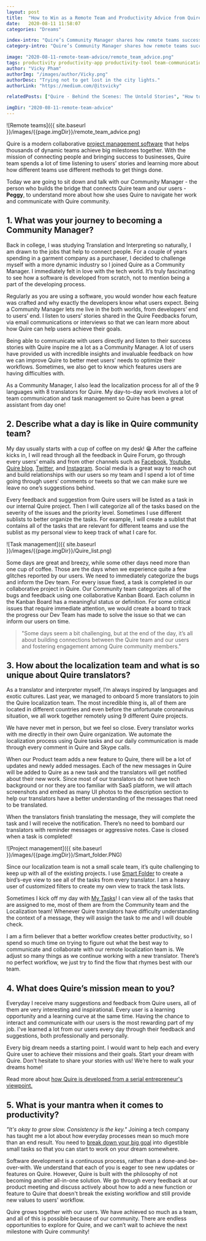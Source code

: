 ```yaml
---
layout: post
title:  "How to Win as a Remote Team and Productivity Advice from Quire Community Manager"
date:   2020-08-11 11:58:07
categories: "Dreams"

index-intro: "Quire’s Community Manager shares how remote teams successfully collaborate and some advice that helps to create a working culture built on trust and flexibility."
category-intro: "Quire’s Community Manager shares how remote teams successfully collaborate and some advice that helps to create a working culture built on trust and flexibility."

image: "2020-08-11-remote-team-advice/remote_team_advice.png"
tags: productivity productivity-app productivity-tool team-communication community-manager community-management team-productivity task-scheduling-software increase-productivity remote-team to-do-list-app working-remotely remote-teams task-management task-management-software project-management-software productivity-tips to-do-list task-list teamwork team-success
author: "Vicky Pham"
authorImg: "/images/author/Vicky.png"
authorDesc: "Trying not to get lost in the city lights."
authorLink: "https://medium.com/@itsvicky"

relatedPosts: ["Quire - Behind the Scenes: The Untold Stories", "How to Take a Break When Working Remotely to Increase Productivity?", "The Art of Being Productive While Staying In",]

imgDir: "2020-08-11-remote-team-advice"
---
```


![Remote teams]({{ site.baseurl }}/images/{{page.imgDir}}/remote_team_advice.png)

Quire is a modern collaborative [project management software](https://quire.io/) that helps thousands of dynamic teams achieve big milestones together. With the mission of connecting people and bringing success to businesses, Quire team spends a lot of time listening to users’ stories and learning more about how different teams use different methods to get things done. 

Today we are going to sit down and talk with our Community Manager - the person who builds the bridge that connects Quire team and our users - **Peggy**, to understand more about how she uses Quire to navigate her work and communicate with Quire community.

## 1. What was your journey to becoming a Community Manager?

Back in college, I was studying Translation and Interpreting so naturally, I am drawn to the jobs that help to connect people. For a couple of years spending in a garment company as a purchaser, I decided to challenge myself with a more dynamic industry so I joined Quire as a Community Manager. I immediately felt in love with the tech world. It’s truly fascinating to see how a software is developed from scratch, not to mention being a part of the developing  process. 

Regularly as you are using a software, you would wonder how each feature was crafted and why exactly the developers know what users expect. Being a Community Manager lets me live in the both worlds, from developers’ end to users’ end. I listen to users’ stories shared in the Quire Feedbacks forum, via email communications or interviews so that we can learn more about how Quire can help users achieve their goals. 

Being able to communicate with users directly and listen to their success stories with Quire inspire me a lot as a Community Manager. A lot of users have provided us with incredible insights and invaluable feedback on how we can improve Quire to better meet users’ needs to optimize their workflows. Sometimes, we also get to know which features users are having difficulties with. 

As a Community Manager, I also lead the localization process for all of the 9 languages with 8 translators for Quire. My day-to-day work involves a lot of team communication and task management so Quire has been a great assistant from day one!

## 2. Describe what a day is like in Quire community team?
 
My day usually starts with a cup of coffee on my desk! 😁  After the caffeine kicks in, I will read through all the feedback in Quire Forum, go through every users’ emails and from other channels such as [Facebook](https://www.facebook.com/quire.io/), [Youtube](https://www.youtube.com/channel/UCNblmAyAjOfq2y2OzQbkhlQ), [Quire blog](https://quire.io/blog/), [Twitter](https://twitter.com/quire_io), and [Instagram](https://www.instagram.com/quire_io/). Social media is a great way to reach out and  build relationships with our users so my team and I spend a lot of time going through users’ comments or tweets so that we can make sure we leave no one’s suggestions behind. 

Every feedback and suggestion from Quire users will be listed as a task in our internal Quire project. Then I will categorize all of the tasks based on the severity of the issues and the priority level. Sometimes I use different sublists to better organize the tasks. For example, I will create a sublist that contains all of the tasks that are relevant for different teams and use the sublist as my personal view to keep track of what I care for.

![Task management]({{ site.baseurl }}/images/{{page.imgDir}}/Quire_list.png)

Some days are great and breezy, while some other days need more than one cup of coffee. Those are the days when we experience quite a few glitches reported by our users. We need to immediately categorize the bugs and inform the Dev team. For every issue fixed, a task is completed in our collaborative project in Quire. Our Community team categorizes all of the bugs and feedback using one collaborative Kanban Board. Each column in the Kanban Board has a meaningful status or definition. For some critical issues that require immediate attention, we would create a board to track the progress  our Dev Team has made to solve the issue so that we can inform our users on time. 

>"Some days seem a bit challenging, but at the end of the day, it’s all about building connections between the Quire team and our users and fostering engagement among Quire community members."

## 3. How about the localization team and what is so unique about Quire translators?
 
As a translator and interpreter myself,  I’m always inspired by languages and exotic cultures. Last year, we managed to onboard 5 more translators to join the Quire localization team. The most incredible thing is, all of them are located in different countries and even before the unfortunate coronavirus situation, we all work together remotely using 9 different Quire projects. 
 
We have never met in person, but we feel so close. Every translator works with me directly in their own Quire organization. We automate the localization process using Quire tasks and our daily communication is made through every comment in Quire and Skype calls.
 
When our Product team adds a new feature to Quire, there will be a lot of updates and newly added messages. Each of the new messages in Quire will be added to Quire as a new task and the translators will get notified about their new work. Since most of our translators do not have tech background or nor they are too familiar with SaaS platform, we will attach screenshots and embed as many UI photos to the description section to help our translators have a better understanding of the messages that need to be translated. 
 
When the translators finish translating the message, they will complete the task and I will receive the notification. There’s no need to bombard our translators with reminder messages or aggressive notes. Case is closed when a task is completed! 

![Project management]({{ site.baseurl }}/images/{{page.imgDir}}/Smart_folder.PNG)
 
Since our localization team is not a small scale team, it’s quite challenging to keep up with all of the existing projects. I use [Smart Folder](https://quire.io/guide/smart-folders/) to create a bird’s-eye view to see all of the tasks from every translator. I am a heavy user of customized filters to create my own view to track the task lists. 
 
Sometimes I kick off my day with [My Tasks](https://quire.io/blog/p/Quire-my-tasks-guides-and-tips.html)! I can view all of the tasks that are assigned to me,  most of them are from the Community team and the Localization team! Whenever Quire translators have difficulty understanding the context of a message, they will assign the task to me and I will double check. 
 
I am a firm believer that a better workflow creates better productivity, so I spend so much time on trying to figure out what the best way to communicate and collaborate with our remote localization team is. We adjust so many things as we continue working with a new translator. There’s no perfect workflow, we just try to find the flow that rhymes best with our team. 
 
## 4. What does Quire’s mission mean to you?
 
Everyday I receive many suggestions and feedback from Quire users, all of them are very interesting and inspirational. Every user is a learning opportunity and a learning curve at the same time. Having the chance to interact and communicate with our users is the most rewarding part of my job. I've learned a lot from our users every day through their feedback and suggestions, both professionally and personally. 
 
Every big dream needs a starting point. I would want to help each and every Quire user to achieve their missions and their goals. Start your dream with Quire. Don't hesitate to share your stories with us! We’re here to walk your dreams home!

<p class="notice">Read more about <a href="https://quire.io/blog/p/Quire-behind-the-scenes-productivity-tips.html">how Quire is developed from a serial entrepreneur's viewpoint.</a></p> 

## 5. What is your mantra when it comes to productivity?
 
*"It's okay to grow slow. Consistency is the key."* Joining a tech company has taught me a lot about how everyday processes mean so much more than an end result. You need to [break down your big goal](https://quire.io/blog/p/To-Do-List-and-Kanban-What-Project-Management-Did-Wrong.html) into digestible small tasks so that you can start to work on your dream somewhere.  
 
Software development is a continuous process, rather than a done-and-be-over-with. We understand that each of you is eager to see new updates or features on Quire. However, Quire is built with the philosophy of not becoming another all-in-one solution. We go through every feedback at our product meeting and discuss actively about how to add a new function or feature to Quire that doesn't break the existing workflow and still provide new values to users' workflow.  
 
Quire grows together with our users. We have achieved so much as a team, and all of this is possible because of our community. There are endless opportunities to explore for Quire, and we can’t wait to achieve the next milestone with Quire community!



[jekyll]:      http://jekyllrb.com
[jekyll-gh]:   https://github.com/jekyll/jekyll
[jekyll-help]: https://github.com/jekyll/jekyll-help
